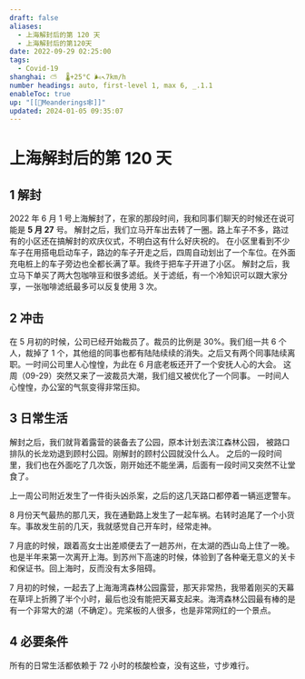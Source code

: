 ```yaml
---
draft: false
aliases:
  - 上海解封后的第 120 天
  - 上海解封后的第120天
date: 2022-09-29 02:25:00
tags:
  - Covid-19
shanghai: ⛅️  🌡️+25°C 🌬️↖7km/h
number headings: auto, first-level 1, max 6, _.1.1
enableToc: true
up: "[[🙊Meanderings🕸️]]"
updated: 2024-01-05 09:35:07
---
```


# 上海解封后的第 120 天

## 1 解封

2022 年 6 月 1 号上海解封了，在家的那段时间，我和同事们聊天的时候还在说可能是 **5 月 27** 号。
解封之后，我们立马开车出去转了一圈。路上车子不多，路过有的小区还在搞解封的欢庆仪式，不明白这有什么好庆祝的。
在小区里看到不少车子在用搭电启动车子，路边的车子开走之后，四周自动划出了一个车位。在外面充电桩上的车子旁边也全都长满了草。我终于把车子开进了小区。
解封之后，我立马下单买了两大包咖啡豆和很多滤纸。关于滤纸，有一个冷知识可以跟大家分享，一张咖啡滤纸最多可以反复使用 3 次。

## 2 冲击

在 5 月初的时候，公司已经开始裁员了。裁员的比例是 30%。我们组一共 6 个人，裁掉了 1 个，其他组的同事也都有陆陆续续的消失。之后又有两个同事陆续离职。一时间公司里人心惶惶，为此在 6 月底老板还开了一个安抚人心的大会。
这周（09-29）突然又来了一波裁员大潮，我们组又被优化了一个同事。
一时间人心惶惶，办公室的气氛变得非常压抑。

## 3 日常生活

解封之后，我们就背着露营的装备去了公园，原本计划去滨江森林公园，
被路口排队的长龙劝退到顾村公园。刚解封的顾村公园就没什么人。
之后的一段时间里，我们也在外面吃了几次饭，刚开始还不能坐满，后面有一段时间又突然不让堂食了。

上一周公司附近发生了一件街头凶杀案，之后的这几天路口都停着一辆巡逻警车。

8 月份天气最热的那几天，我在通勤路上发生了一起车祸。右转时追尾了一个小货车。事故发生前的几天，我就感觉自己开车时，经常走神。

7 月底的时候，跟着高女士出差顺便去了一趟苏州，在太湖的西山岛上住了一晚。也是半年来第一次离开上海。到苏州下高速的时候，体验到了各种毫无意义的关卡和保证书。回上海时，反而没有太多阻碍。

7 月初的时候，一起去了上海海湾森林公园露营，那天非常热，我带着刚买的天幕在草坪上折腾了半个小时，最后也没有能把天幕支起来。海湾森林公园最有棒的是有一个非常大的湖（不确定）。完桨板的人很多，也是非常网红的一个景点。

## 4 必要条件

所有的日常生活都依赖于 72 小时的核酸检查，没有这些，寸步难行。

